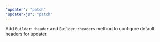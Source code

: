 ```yaml
---
"updater": "patch"
"updater-js": "patch"
---
```


Add `Builder::header` and `Builder::headers` method to configure default headers for updater.

